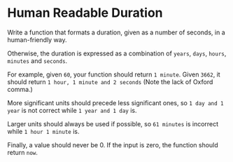 # Human Readable Duration

Write a function that formats a duration, given as a number of seconds, in a human-friendly way.

Otherwise, the duration is expressed as a combination of `years`, `days`, `hours`, `minutes` and `seconds`.

For example, given `60`, your function should return `1 minute`. Given `3662`, it should return `1 hour, 1 minute and 2 seconds` (Note the lack of Oxford comma.)

More significant units should precede less significant ones, so `1 day and 1 year` is not correct while `1 year and 1 day` is.

Larger units should always be used if possible, so `61 minutes` is incorrect while `1 hour 1 minute` is.

Finally, a value should never be 0. If the input is zero, the function should return `now`.

